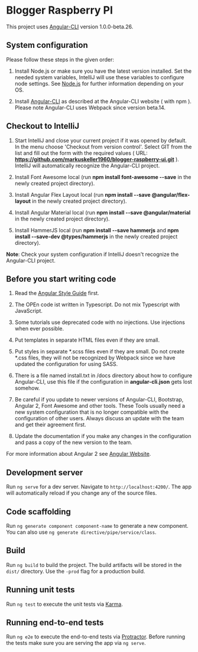 # Blogger Raspberry PI

This project uses [Angular-CLI](https://github.com/angular/angular-cli) version 1.0.0-beta.26.

## System configuration

Please follow these steps in the given order:

1. Install Node.js or make sure you have the latest version installed. Set the needed system variables, IntelliJ will use these variables to configure node settings. See [Node.js](https://nodejs.org/en/) for further information depending on your OS. 

2. Install [Angular-CLI](https://github.com/angular/angular-cli) as described at the Angular-CLI website ( with npm ). Please note Angular-CLI uses Webpack since version beta.14.


## Checkout to IntelliJ
1. Start IntelliJ and close your current project if it was opened by default. In the menu choose 'Checkout from version control'. Select GIT from the list and fill out the form with the required values ( URL: **https://github.com/markuskeller1960/blogger-raspberry-ui.git** ). IntelliJ will automatically recognize the Angular-CLI project. 

2. Install Font Awesome local (run **npm install font-awesome --save** in the newly created project directory).

3. Install Angular Flex Layout local (run **npm install --save @angular/flex-layout** in the newly created project directory).

4. Install Angular Material local (run **npm install --save @angular/material** in the newly created project directory).

5. Install HammerJS local (run **npm install --save hammerjs** and **npm install --save-dev @types/hammerjs** in the newly created project directory).

**Note**: Check your system configuration if IntelliJ doesn't recognize the Angular-CLI project.


## Before you start writing code

1. Read the [Angular Style Guide](https://angular.io/styleguide) first.

2. The OPEn code ist written in Typescript. Do not mix Typescript with JavaScript.

3. Some tutorials use deprecated code with no injections. Use injections when ever possible.

4. Put templates in separate HTML files even if they are small.

5. Put styles in separate *.scss files even if they are small. Do not create *.css files, they will not be recognized by Webpack since we have updated the configuration for using SASS.

6. There is a file named install.txt in /docs directory about how to configure Angular-CLI, use this file if the configuration in **angular-cli.json** gets lost somehow.

7. Be careful if you update to newer versions of Angular-CLI, Bootstrap, Angular 2, Font Awesome and other tools. These Tools usually need a new system configuration that is no longer compatible with the configuration of other users. Always discuss an update with the team and get their agreement first.
 
 8. Update the documentation if you make any changes in the configuration and pass a copy of the new version to the team.

For more information about Angular 2 see [Angular Website](https://angular.io/docs/ts/latest/).

## Development server
Run `ng serve` for a dev server. Navigate to `http://localhost:4200/`. The app will automatically reload if you change any of the source files.

## Code scaffolding

Run `ng generate component component-name` to generate a new component. You can also use `ng generate directive/pipe/service/class`.

## Build

Run `ng build` to build the project. The build artifacts will be stored in the `dist/` directory. Use the `-prod` flag for a production build.

## Running unit tests

Run `ng test` to execute the unit tests via [Karma](https://karma-runner.github.io).

## Running end-to-end tests

Run `ng e2e` to execute the end-to-end tests via [Protractor](http://www.protractortest.org/).
Before running the tests make sure you are serving the app via `ng serve`.

